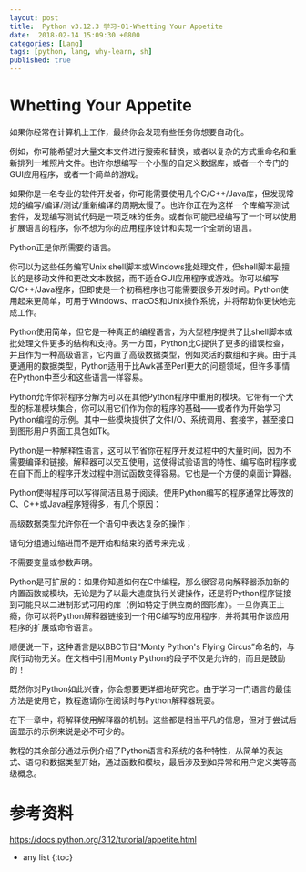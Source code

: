 ```yaml
---
layout: post
title:  Python v3.12.3 学习-01-Whetting Your Appetite
date:  2018-02-14 15:09:30 +0800
categories: [Lang]
tags: [python, lang, why-learn, sh]
published: true
---
```


# Whetting Your Appetite

如果你经常在计算机上工作，最终你会发现有些任务你想要自动化。

例如，你可能希望对大量文本文件进行搜索和替换，或者以复杂的方式重命名和重新排列一堆照片文件。也许你想编写一个小型的自定义数据库，或者一个专门的GUI应用程序，或者一个简单的游戏。

如果你是一名专业的软件开发者，你可能需要使用几个C/C++/Java库，但发现常规的编写/编译/测试/重新编译的周期太慢了。也许你正在为这样一个库编写测试套件，发现编写测试代码是一项乏味的任务。或者你可能已经编写了一个可以使用扩展语言的程序，你不想为你的应用程序设计和实现一个全新的语言。

Python正是你所需要的语言。

你可以为这些任务编写Unix shell脚本或Windows批处理文件，但shell脚本最擅长的是移动文件和更改文本数据，而不适合GUI应用程序或游戏。你可以编写C/C++/Java程序，但即使是一个初稿程序也可能需要很多开发时间。Python使用起来更简单，可用于Windows、macOS和Unix操作系统，并将帮助你更快地完成工作。

Python使用简单，但它是一种真正的编程语言，为大型程序提供了比shell脚本或批处理文件更多的结构和支持。另一方面，Python比C提供了更多的错误检查，并且作为一种高级语言，它内置了高级数据类型，例如灵活的数组和字典。由于其更通用的数据类型，Python适用于比Awk甚至Perl更大的问题领域，但许多事情在Python中至少和这些语言一样容易。

Python允许你将程序分解为可以在其他Python程序中重用的模块。它带有一个大型的标准模块集合，你可以用它们作为你的程序的基础——或者作为开始学习Python编程的示例。其中一些模块提供了文件I/O、系统调用、套接字，甚至接口到图形用户界面工具包如Tk。

Python是一种解释性语言，这可以节省你在程序开发过程中的大量时间，因为不需要编译和链接。解释器可以交互使用，这使得试验语言的特性、编写临时程序或在自下而上的程序开发过程中测试函数变得容易。它也是一个方便的桌面计算器。

Python使得程序可以写得简洁且易于阅读。使用Python编写的程序通常比等效的C、C++或Java程序短得多，有几个原因：

高级数据类型允许你在一个语句中表达复杂的操作；

语句分组通过缩进而不是开始和结束的括号来完成；

不需要变量或参数声明。

Python是可扩展的：如果你知道如何在C中编程，那么很容易向解释器添加新的内置函数或模块，无论是为了以最大速度执行关键操作，还是将Python程序链接到可能只以二进制形式可用的库（例如特定于供应商的图形库）。一旦你真正上瘾，你可以将Python解释器链接到一个用C编写的应用程序，并将其用作该应用程序的扩展或命令语言。

顺便说一下，这种语言是以BBC节目“Monty Python's Flying Circus”命名的，与爬行动物无关。在文档中引用Monty Python的段子不仅是允许的，而且是鼓励的！

既然你对Python如此兴奋，你会想要更详细地研究它。由于学习一门语言的最佳方法是使用它，教程邀请你在阅读时与Python解释器玩耍。

在下一章中，将解释使用解释器的机制。这些都是相当平凡的信息，但对于尝试后面显示的示例来说是必不可少的。

教程的其余部分通过示例介绍了Python语言和系统的各种特性，从简单的表达式、语句和数据类型开始，通过函数和模块，最后涉及到如异常和用户定义类等高级概念。

# 参考资料

https://docs.python.org/3.12/tutorial/appetite.html

* any list
{:toc}

